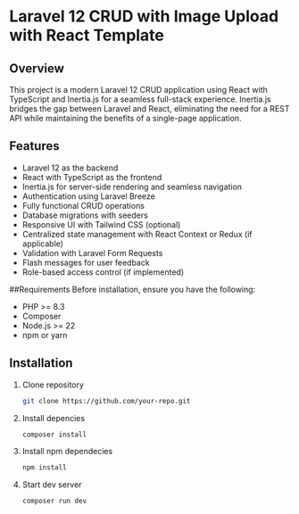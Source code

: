 # Laravel 12 CRUD with Image Upload with React Template

## Overview
This project is a modern Laravel 12 CRUD application using React with TypeScript and Inertia.js
for a seamless full-stack experience. Inertia.js bridges the gap between Laravel and React,
eliminating the need for a REST API while maintaining the benefits of a single-page application.

## Features
- Laravel 12 as the backend
- React with TypeScript as the frontend
- Inertia.js for server-side rendering and seamless navigation
- Authentication using Laravel Breeze
- Fully functional CRUD operations
- Database migrations with seeders
- Responsive UI with Tailwind CSS (optional)
- Centralized state management with React Context or Redux (if applicable)
- Validation with Laravel Form Requests
- Flash messages for user feedback
- Role-based access control (if implemented)

##Requirements
Before installation, ensure you have the following:
- PHP >= 8.3
- Composer
- Node.js >= 22
- npm or yarn

## Installation

1. Clone repository
   ```bash
   git clone https://github.com/your-repo.git
   ```
2. Install depencies
   ```bash
   composer install
   ```
3. Install npm dependecies
   ```bash
   npm install
   ```
4. Start dev server
   ```bash
   composer run dev
   ```
